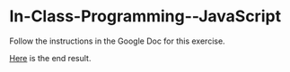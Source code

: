 # In-Class-Programming--JavaScript

Follow the instructions in the Google Doc for this exercise.

[Here](https://neu-ds-4200-s20.github.io/in-class-programming-javascript-ecolladay/) is the end result.
